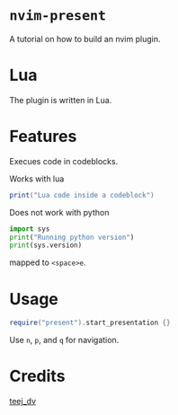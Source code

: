 # `nvim-present`
A tutorial on how to build an nvim plugin.

# Lua
The plugin is written in Lua.

# Features 
Execues code in codeblocks.

Works with lua
```lua
print("Lua code inside a codeblock")
```
Does not work with python
```python
import sys
print("Running python version")
print(sys.version)
```
mapped to `<space>e`.

# Usage 

```Lua
require("present").start_presentation {} 
```

Use `n`, `p`, and `q` for navigation.

# Credits
[teej_dv](https://github.com/tjdevries/present.nvim)
